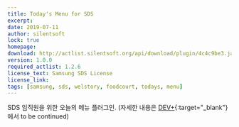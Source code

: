 ```yaml
---
title: Today's Menu for SDS
excerpt: 
date: 2019-07-11
author: silentsoft
lock: true
homepage: 
download: http://actlist.silentsoft.org/api/download/plugin/4c4c9be3.jar
version: 1.0.0
required_actlist: 1.2.6
license_text: Samsung SDS License
license_link: 
tags: [samsung, sds, welstory, foodcourt, todays, menu]
---
```


SDS 임직원을 위한 오늘의 메뉴 플러그인. (자세한 내용은 [DEV+](http://devplus.sdsdev.co.kr/dev/ssologin?url=http://devplus.sdsdev.co.kr/qna/t/topic/7874){:target="_blank"}에서 to be continued)